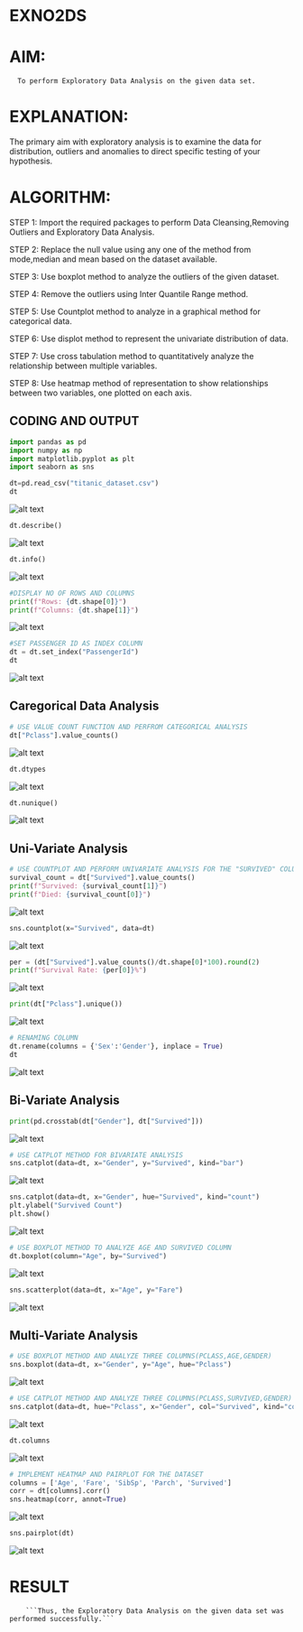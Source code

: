 # EXNO2DS
# AIM:
      To perform Exploratory Data Analysis on the given data set.
      
# EXPLANATION:
  The primary aim with exploratory analysis is to examine the data for distribution, outliers and anomalies to direct specific testing of your hypothesis.
  
# ALGORITHM:
STEP 1: Import the required packages to perform Data Cleansing,Removing Outliers and Exploratory Data Analysis.

STEP 2: Replace the null value using any one of the method from mode,median and mean based on the dataset available.

STEP 3: Use boxplot method to analyze the outliers of the given dataset.

STEP 4: Remove the outliers using Inter Quantile Range method.

STEP 5: Use Countplot method to analyze in a graphical method for categorical data.

STEP 6: Use displot method to represent the univariate distribution of data.

STEP 7: Use cross tabulation method to quantitatively analyze the relationship between multiple variables.

STEP 8: Use heatmap method of representation to show relationships between two variables, one plotted on each axis.

## CODING AND OUTPUT
        
```python
import pandas as pd
import numpy as np
import matplotlib.pyplot as plt
import seaborn as sns
```

```python
dt=pd.read_csv("titanic_dataset.csv")
dt
```
![alt text](image.png)  

```python
dt.describe()
```
![alt text](image-1.png)  

```python
dt.info()
```
![alt text](image-2.png)  

```python
#DISPLAY NO OF ROWS AND COLUMNS
print(f"Rows: {dt.shape[0]}")
print(f"Columns: {dt.shape[1]}")
```
![alt text](image-3.png)  

```python
#SET PASSENGER ID AS INDEX COLUMN
dt = dt.set_index("PassengerId")
dt
```
![alt text](image-4.png)  

## Caregorical Data Analysis

```python
# USE VALUE COUNT FUNCTION AND PERFROM CATEGORICAL ANALYSIS
dt["Pclass"].value_counts()
```
![alt text](image-5.png)  

```python
dt.dtypes
```
![alt text](image-6.png)  

```python
dt.nunique()
```
![alt text](image-7.png)  

## Uni-Variate Analysis

```python
# USE COUNTPLOT AND PERFORM UNIVARIATE ANALYSIS FOR THE "SURVIVED" COLUMN IN TITANIC DATASET
survival_count = dt["Survived"].value_counts()
print(f"Survived: {survival_count[1]}")
print(f"Died: {survival_count[0]}")
```
![alt text](image-8.png)

```python
sns.countplot(x="Survived", data=dt)
```
![alt text](image-9.png)  

```python
per = (dt["Survived"].value_counts()/dt.shape[0]*100).round(2)
print(f"Survival Rate: {per[0]}%")
```
![alt text](image-10.png)  

```python
print(dt["Pclass"].unique())
```
![alt text](image-11.png)  

```python
# RENAMING COLUMN
dt.rename(columns = {'Sex':'Gender'}, inplace = True)
dt
```
![alt text](image-12.png)  

## Bi-Variate Analysis  

```python
print(pd.crosstab(dt["Gender"], dt["Survived"]))
```
![alt text](image-13.png)  

```python
# USE CATPLOT METHOD FOR BIVARIATE ANALYSIS
sns.catplot(data=dt, x="Gender", y="Survived", kind="bar")
```
![alt text](image-14.png)  

```python
sns.catplot(data=dt, x="Gender", hue="Survived", kind="count")
plt.ylabel("Survived Count")
plt.show()
```
![alt text](image-15.png)  

```python
# USE BOXPLOT METHOD TO ANALYZE AGE AND SURVIVED COLUMN
dt.boxplot(column="Age", by="Survived")
```
![alt text](image-16.png)  

```python
sns.scatterplot(data=dt, x="Age", y="Fare")
```
![alt text](image-17.png)  


## Multi-Variate Analysis  


```python
# USE BOXPLOT METHOD AND ANALYZE THREE COLUMNS(PCLASS,AGE,GENDER)
sns.boxplot(data=dt, x="Gender", y="Age", hue="Pclass")
```
![alt text](image-18.png)  

```python
# USE CATPLOT METHOD AND ANALYZE THREE COLUMNS(PCLASS,SURVIVED,GENDER)
sns.catplot(data=dt, hue="Pclass", x="Gender", col="Survived", kind="count")
```
![alt text](image-19.png)  

```python
dt.columns
```
![alt text](image-20.png)  

```python
# IMPLEMENT HEATMAP AND PAIRPLOT FOR THE DATASET
columns = ['Age', 'Fare', 'SibSp', 'Parch', 'Survived']
corr = dt[columns].corr()
sns.heatmap(corr, annot=True)
```
![alt text](image-21.png)  

```python
sns.pairplot(dt)
```
![alt text](image-22.png)  

# RESULT
        ```Thus, the Exploratory Data Analysis on the given data set was performed successfully.```



